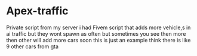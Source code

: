 # Apex-traffic
Private script from my server i had
Fivem script that adds more vehicle,s in ai traffic but they wont spawn as often but sometimes you see then more then other will add more cars soon this is just an example think there is like 9 other cars from gta
